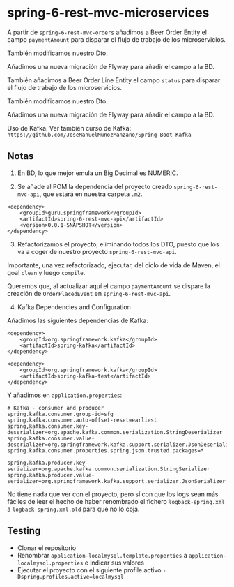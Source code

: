 # spring-6-rest-mvc-microservices

A partir de `spring-6-rest-mvc-orders` añadimos a Beer Order Entity el campo `paymentAmount` para disparar el flujo de trabajo de los microservicios.

También modificamos nuestro Dto.

Añadimos una nueva migración de Flyway para añadir el campo a la BD.

También añadimos a Beer Order Line Entity el campo `status` para disparar el flujo de trabajo de los microservicios.

También modificamos nuestro Dto.

Añadimos una nueva migración de Flyway para añadir el campo a la BD.

Uso de Kafka. Ver también curso de Kafka: `https://github.com/JoseManuelMunozManzano/Spring-Boot-Kafka`

## Notas

1. En BD, lo que mejor emula un Big Decimal es NUMERIC.

2. Se añade al POM la dependencia del proyecto creado `spring-6-rest-mvc-api`, que estará en nuestra carpeta `.m2`.

```
<dependency>
    <groupId>guru.springframework</groupId>
    <artifactId>spring-6-rest-mvc-api</artifactId>
    <version>0.0.1-SNAPSHOT</version>
</dependency>
```

3. Refactorizamos el proyecto, eliminando todos los DTO, puesto que los va a coger de nuestro proyecto `spring-6-rest-mvc-api`.

Importante, una vez refactorizado, ejecutar, del ciclo de vida de Maven, el goal `clean` y luego `compile`.

Queremos que, al actualizar aquí el campo `paymentAmount` se dispare la creación de `OrderPlacedEvent` en `spring-6-rest-mvc-api`.

4. Kafka Dependencies and Configuration

Añadimos las siguientes dependencias de Kafka:

```
<dependency>
    <groupId>org.springframework.kafka</groupId>
    <artifactId>spring-kafka</artifactId>
</dependency>

<dependency>
    <groupId>org.springframework.kafka</groupId>
    <artifactId>spring-kafka-test</artifactId>
</dependency>
```

Y añadimos en `application.properties`:

```
# Kafka - consumer and producer
spring.kafka.consumer.group-id=sfg
spring.kafka.consumer.auto-offset-reset=earliest
spring,kafka.consumer.key-deserializer=org.apache.kafka.common.serialization.StringDeserializer
spring.kafka.consumer.value-deserializer=org.springframework.kafka.support.serializer.JsonDeserializer
spring.kafka.consumer.properties.spring.json.trusted.packages=*

spring.kafka.producer.key-serializer=org.apache.kafka.common.serialization.StringSerializer
spring.kafka.producer.value-serializer=org.springframework.kafka.support.serializer.JsonSerializer
```

No tiene nada que ver con el proyecto, pero sí con que los logs sean más fáciles de leer el hecho de haber renombrado el fichero `logback-spring.xml` a `logback-spring.xml.old` para que no lo coja.

## Testing

- Clonar el repositorio
- Renombrar `application-localmysql.template.properties` a `application-localmysql.properties` e indicar sus valores
- Ejecutar el proyecto con el siguiente profile activo `-Dspring.profiles.active=localmysql` 

